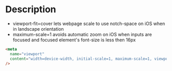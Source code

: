 # Description

- viewport-fit=cover lets webpage scale to use notch-space on iOS when in
  landscape orientation
- maximum-scale=1 avoids automatic zoom on iOS when inputs
  are focused and focused element's font-size is less then 16px

```html
<meta
  name="viewport"
  content="width=device-width, initial-scale=1, maximum-scale=1, viewport-fit=cover"
/>
```
